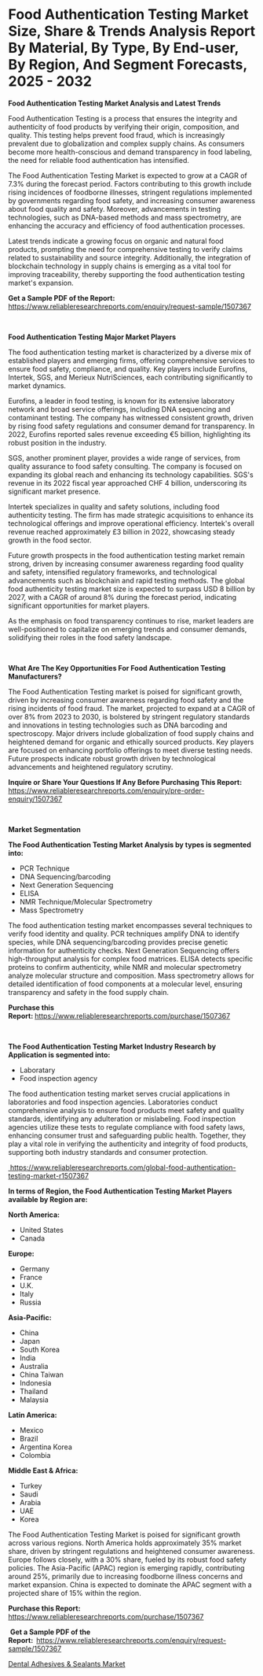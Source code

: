 <p><h1>Food Authentication Testing Market Size, Share & Trends Analysis Report By Material, By Type, By End-user, By Region, And Segment Forecasts, 2025 - 2032</h1></p><p><strong>Food Authentication Testing Market Analysis and Latest Trends</strong></p>
<p><p>Food Authentication Testing is a process that ensures the integrity and authenticity of food products by verifying their origin, composition, and quality. This testing helps prevent food fraud, which is increasingly prevalent due to globalization and complex supply chains. As consumers become more health-conscious and demand transparency in food labeling, the need for reliable food authentication has intensified.</p><p>The Food Authentication Testing Market is expected to grow at a CAGR of 7.3% during the forecast period. Factors contributing to this growth include rising incidences of foodborne illnesses, stringent regulations implemented by governments regarding food safety, and increasing consumer awareness about food quality and safety. Moreover, advancements in testing technologies, such as DNA-based methods and mass spectrometry, are enhancing the accuracy and efficiency of food authentication processes.</p><p>Latest trends indicate a growing focus on organic and natural food products, prompting the need for comprehensive testing to verify claims related to sustainability and source integrity. Additionally, the integration of blockchain technology in supply chains is emerging as a vital tool for improving traceability, thereby supporting the food authentication testing market's expansion.</p></p>
<p><strong>Get a Sample PDF of the Report:&nbsp;</strong> <a href="https://www.reliableresearchreports.com/enquiry/request-sample/1507367?utm_campaign=2743&utm_medium=2&utm_source=Github&utm_content=ia&utm_term=23032025&utm_id=food-authentication-testing">https://www.reliableresearchreports.com/enquiry/request-sample/1507367</a></p>
<p>&nbsp;</p>
<p><strong>Food Authentication Testing Major Market Players</strong></p>
<p><p>The food authentication testing market is characterized by a diverse mix of established players and emerging firms, offering comprehensive services to ensure food safety, compliance, and quality. Key players include Eurofins, Intertek, SGS, and Merieux NutriSciences, each contributing significantly to market dynamics.</p><p>Eurofins, a leader in food testing, is known for its extensive laboratory network and broad service offerings, including DNA sequencing and contaminant testing. The company has witnessed consistent growth, driven by rising food safety regulations and consumer demand for transparency. In 2022, Eurofins reported sales revenue exceeding €5 billion, highlighting its robust position in the industry.</p><p>SGS, another prominent player, provides a wide range of services, from quality assurance to food safety consulting. The company is focused on expanding its global reach and enhancing its technology capabilities. SGS's revenue in its 2022 fiscal year approached CHF 4 billion, underscoring its significant market presence.</p><p>Intertek specializes in quality and safety solutions, including food authenticity testing. The firm has made strategic acquisitions to enhance its technological offerings and improve operational efficiency. Intertek's overall revenue reached approximately £3 billion in 2022, showcasing steady growth in the food sector.</p><p>Future growth prospects in the food authentication testing market remain strong, driven by increasing consumer awareness regarding food quality and safety, intensified regulatory frameworks, and technological advancements such as blockchain and rapid testing methods. The global food authenticity testing market size is expected to surpass USD 8 billion by 2027, with a CAGR of around 8% during the forecast period, indicating significant opportunities for market players.</p><p>As the emphasis on food transparency continues to rise, market leaders are well-positioned to capitalize on emerging trends and consumer demands, solidifying their roles in the food safety landscape.</p></p>
<p>&nbsp;</p>
<p><strong>What Are The Key Opportunities For Food Authentication Testing Manufacturers?</strong></p>
<p><p>The Food Authentication Testing market is poised for significant growth, driven by increasing consumer awareness regarding food safety and the rising incidents of food fraud. The market, projected to expand at a CAGR of over 8% from 2023 to 2030, is bolstered by stringent regulatory standards and innovations in testing technologies such as DNA barcoding and spectroscopy. Major drivers include globalization of food supply chains and heightened demand for organic and ethically sourced products. Key players are focused on enhancing portfolio offerings to meet diverse testing needs. Future prospects indicate robust growth driven by technological advancements and heightened regulatory scrutiny.</p></p>
<p><strong>Inquire or Share Your Questions If Any Before Purchasing This Report:</strong> <a href="https://www.reliableresearchreports.com/enquiry/pre-order-enquiry/1507367?utm_campaign=2743&utm_medium=2&utm_source=Github&utm_content=ia&utm_term=23032025&utm_id=food-authentication-testing">https://www.reliableresearchreports.com/enquiry/pre-order-enquiry/1507367</a></p>
<p>&nbsp;</p>
<p><strong>Market Segmentation</strong></p>
<p><strong>The Food Authentication Testing Market Analysis by types is segmented into:</strong></p>
<p><ul><li>PCR Technique</li><li>DNA Sequencing/barcoding</li><li>Next Generation Sequencing</li><li>ELISA</li><li>NMR Technique/Molecular Spectrometry</li><li>Mass Spectrometry</li></ul></p>
<p><p>The food authentication testing market encompasses several techniques to verify food identity and quality. PCR techniques amplify DNA to identify species, while DNA sequencing/barcoding provides precise genetic information for authenticity checks. Next Generation Sequencing offers high-throughput analysis for complex food matrices. ELISA detects specific proteins to confirm authenticity, while NMR and molecular spectrometry analyze molecular structure and composition. Mass spectrometry allows for detailed identification of food components at a molecular level, ensuring transparency and safety in the food supply chain.</p></p>
<p><strong>Purchase this Report:&nbsp;</strong><a href="https://www.reliableresearchreports.com/purchase/1507367?utm_campaign=2743&utm_medium=2&utm_source=Github&utm_content=ia&utm_term=23032025&utm_id=food-authentication-testing">https://www.reliableresearchreports.com/purchase/1507367</a></p>
<p>&nbsp;</p>
<p><strong>The Food Authentication Testing Market Industry Research by Application is segmented into:</strong></p>
<p><ul><li>Laboratary</li><li>Food inspection agency</li></ul></p>
<p><p>The food authentication testing market serves crucial applications in laboratories and food inspection agencies. Laboratories conduct comprehensive analysis to ensure food products meet safety and quality standards, identifying any adulteration or mislabeling. Food inspection agencies utilize these tests to regulate compliance with food safety laws, enhancing consumer trust and safeguarding public health. Together, they play a vital role in verifying the authenticity and integrity of food products, supporting both industry standards and consumer protection.</p></p>
<p><a href="https://www.reliableresearchreports.com/global-food-authentication-testing-market-r1507367?utm_campaign=2743&utm_medium=2&utm_source=Github&utm_content=ia&utm_term=23032025&utm_id=food-authentication-testing">&nbsp;https://www.reliableresearchreports.com/global-food-authentication-testing-market-r1507367</a></p>
<p><strong>In terms of Region, the Food Authentication Testing Market Players available by Region are:</strong></p>
<p>
    <p> <strong> North America: </strong>
        <ul>
            <li>United States</li>
            <li>Canada</li>
        </ul>
        </p> 
    <p> <strong> Europe: </strong>
        <ul>
            <li>Germany</li>
            <li>France</li>
            <li>U.K.</li>
            <li>Italy</li>
            <li>Russia</li>
        </ul>
        </p> 
    <p> <strong> Asia-Pacific: </strong>
        <ul>
            <li>China</li>
            <li>Japan</li>
            <li>South Korea</li>
            <li>India</li>
            <li>Australia</li>
            <li>China Taiwan</li>
            <li>Indonesia</li>
            <li>Thailand</li>
            <li>Malaysia</li>
        </ul>
        </p> 
    <p> <strong> Latin America: </strong>
        <ul>
            <li>Mexico</li>
            <li>Brazil</li>
            <li>Argentina Korea</li>
            <li>Colombia</li>
        </ul>
        </p> 
    <p> <strong> Middle East & Africa: </strong>
        <ul>
            <li>Turkey</li>
            <li>Saudi</li>
            <li>Arabia</li>
            <li>UAE</li>
            <li>Korea</li>
        </ul>
    </p>
    </p>
<p><p>The Food Authentication Testing Market is poised for significant growth across various regions. North America holds approximately 35% market share, driven by stringent regulations and heightened consumer awareness. Europe follows closely, with a 30% share, fueled by its robust food safety policies. The Asia-Pacific (APAC) region is emerging rapidly, contributing around 25%, primarily due to increasing foodborne illness concerns and market expansion. China is expected to dominate the APAC segment with a projected share of 15% within the region.</p></p>
<p><strong>Purchase this Report: </strong><a href="https://www.reliableresearchreports.com/purchase/1507367?utm_campaign=2743&utm_medium=2&utm_source=Github&utm_content=ia&utm_term=23032025&utm_id=food-authentication-testing">https://www.reliableresearchreports.com/purchase/1507367</a></p>
<p>&nbsp;<strong>Get a Sample PDF of the Report:&nbsp;&nbsp;</strong><a href="https://www.reliableresearchreports.com/enquiry/request-sample/1507367?utm_campaign=2743&utm_medium=2&utm_source=Github&utm_content=ia&utm_term=23032025&utm_id=food-authentication-testing">https://www.reliableresearchreports.com/enquiry/request-sample/1507367</a></p>
<p><strong></strong></p>
<p><p><a href="https://github.com/sapsaidamary/Market-Research-Report-List-1/blob/main/dental-adhesives-sealants-market.md?utm_campaign=2743&utm_medium=2&utm_source=Github&utm_content=ia&utm_term=23032025&utm_id=food-authentication-testing">Dental Adhesives & Sealants Market</a></p></p>